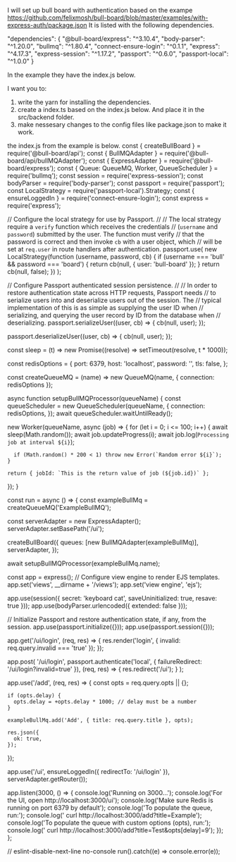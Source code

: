 I will set up bull board with authentication based on the exampe https://github.com/felixmosh/bull-board/blob/master/examples/with-express-auth/package.json
It is listed with the following dependencies.

  "dependencies": {
    "@bull-board/express": "^3.10.4",
    "body-parser": "^1.20.0",
    "bullmq": "^1.80.4",
    "connect-ensure-login": "^0.1.1",
    "express": "^4.17.3",
    "express-session": "^1.17.2",
    "passport": "^0.6.0",
    "passport-local": "^1.0.0"
  }

In the example they have the index.js below.

I want you to:
1. write the yarn for installing the dependencies.
2. create a index.ts based on the index.js below. And place it in the src/backend folder.
3. make nessesary changes to the config files like package.json to make it work.


the index.js from the example is below.
const { createBullBoard } = require('@bull-board/api');
const { BullMQAdapter } = require('@bull-board/api/bullMQAdapter');
const { ExpressAdapter } = require('@bull-board/express');
const { Queue: QueueMQ, Worker, QueueScheduler } = require('bullmq');
const session = require('express-session');
const bodyParser = require('body-parser');
const passport = require('passport');
const LocalStrategy = require('passport-local').Strategy;
const { ensureLoggedIn } = require('connect-ensure-login');
const express = require('express');

// Configure the local strategy for use by Passport.
//
// The local strategy require a `verify` function which receives the credentials
// (`username` and `password`) submitted by the user.  The function must verify
// that the password is correct and then invoke `cb` with a user object, which
// will be set at `req.user` in route handlers after authentication.
passport.use(
  new LocalStrategy(function (username, password, cb) {
    if (username === 'bull' && password === 'board') {
      return cb(null, { user: 'bull-board' });
    }
    return cb(null, false);
  })
);

// Configure Passport authenticated session persistence.
//
// In order to restore authentication state across HTTP requests, Passport needs
// to serialize users into and deserialize users out of the session.  The
// typical implementation of this is as simple as supplying the user ID when
// serializing, and querying the user record by ID from the database when
// deserializing.
passport.serializeUser((user, cb) => {
  cb(null, user);
});

passport.deserializeUser((user, cb) => {
  cb(null, user);
});

const sleep = (t) => new Promise((resolve) => setTimeout(resolve, t * 1000));

const redisOptions = {
  port: 6379,
  host: 'localhost',
  password: '',
  tls: false,
};

const createQueueMQ = (name) => new QueueMQ(name, { connection: redisOptions });

async function setupBullMQProcessor(queueName) {
  const queueScheduler = new QueueScheduler(queueName, {
    connection: redisOptions,
  });
  await queueScheduler.waitUntilReady();

  new Worker(queueName, async (job) => {
    for (let i = 0; i <= 100; i++) {
      await sleep(Math.random());
      await job.updateProgress(i);
      await job.log(`Processing job at interval ${i}`);

      if (Math.random() * 200 < 1) throw new Error(`Random error ${i}`);
    }

    return { jobId: `This is the return value of job (${job.id})` };
  });
}

const run = async () => {
  const exampleBullMq = createQueueMQ('ExampleBullMQ');

  const serverAdapter = new ExpressAdapter();
  serverAdapter.setBasePath('/ui');

  createBullBoard({
    queues: [new BullMQAdapter(exampleBullMq)],
    serverAdapter,
  });

  await setupBullMQProcessor(exampleBullMq.name);

  const app = express();
  // Configure view engine to render EJS templates.
  app.set('views', __dirname + '/views');
  app.set('view engine', 'ejs');

  app.use(session({ secret: 'keyboard cat', saveUninitialized: true, resave: true }));
  app.use(bodyParser.urlencoded({ extended: false }));

  // Initialize Passport and restore authentication state, if any, from the session.
  app.use(passport.initialize({}));
  app.use(passport.session({}));

  app.get('/ui/login', (req, res) => {
    res.render('login', { invalid: req.query.invalid === 'true' });
  });

  app.post(
    '/ui/login',
    passport.authenticate('local', { failureRedirect: '/ui/login?invalid=true' }),
    (req, res) => {
      res.redirect('/ui');
    }
  );

  app.use('/add', (req, res) => {
    const opts = req.query.opts || {};

    if (opts.delay) {
      opts.delay = +opts.delay * 1000; // delay must be a number
    }

    exampleBullMq.add('Add', { title: req.query.title }, opts);

    res.json({
      ok: true,
    });
  });

  app.use('/ui', ensureLoggedIn({ redirectTo: '/ui/login' }), serverAdapter.getRouter());

  app.listen(3000, () => {
    console.log('Running on 3000...');
    console.log('For the UI, open http://localhost:3000/ui');
    console.log('Make sure Redis is running on port 6379 by default');
    console.log('To populate the queue, run:');
    console.log('  curl http://localhost:3000/add?title=Example');
    console.log('To populate the queue with custom options (opts), run:');
    console.log('  curl http://localhost:3000/add?title=Test&opts[delay]=9');
  });
};

// eslint-disable-next-line no-console
run().catch((e) => console.error(e));